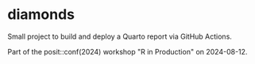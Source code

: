 # diamonds

Small project to build and deploy a Quarto report via GitHub Actions.

Part of the posit::conf(2024) workshop "R in Production" on 2024-08-12.
